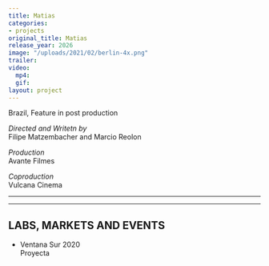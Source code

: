 ```yaml
---
title: Matias
categories:
- projects
original_title: Matias
release_year: 2026
image: "/uploads/2021/02/berlin-4x.png"
trailer: 
video:
  mp4: 
  gif: 
layout: project
---
```


Brazil, Feature in post production

*Directed and Writetn by*\
Filipe Matzembacher and Marcio Reolon

*Production*\
Avante Filmes

*Coproduction*\
Vulcana Cinema

---

---

## LABS, MARKETS AND EVENTS

* Ventana Sur 2020\
  Proyecta